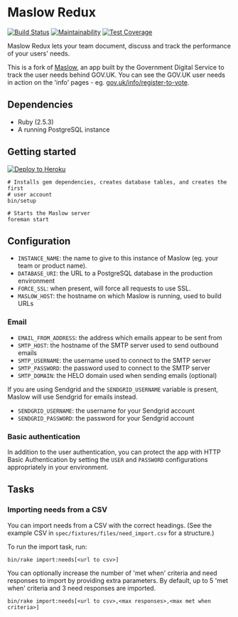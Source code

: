 # Maslow Redux

[![Build Status](https://circleci.com/gh/JordanHatch/maslow-redux.svg?style=svg)](https://circleci.com/gh/JordanHatch/maslow-redux) [![Maintainability](https://api.codeclimate.com/v1/badges/a001835d1a0055c11bf9/maintainability)](https://codeclimate.com/github/JordanHatch/maslow-redux/maintainability) [![Test Coverage](https://api.codeclimate.com/v1/badges/a001835d1a0055c11bf9/test_coverage)](https://codeclimate.com/github/JordanHatch/maslow-redux/test_coverage)

Maslow Redux lets your team document, discuss and track the performance of your
users' needs.

This is a fork of [Maslow](https://github.com/alphagov/maslow), an app built by
the Government Digital Service to track the user needs behind GOV.UK. You can
see the GOV.UK user needs in action on the 'info' pages - eg.
[gov.uk/info/register-to-vote](https://www.gov.uk/info/register-to-vote).

## Dependencies

- Ruby (2.5.3)
- A running PostgreSQL instance

## Getting started

[![Deploy to Heroku](https://www.herokucdn.com/deploy/button.png)](https://heroku.com/deploy)

    # Installs gem dependencies, creates database tables, and creates the first
    # user account
    bin/setup

    # Starts the Maslow server
    foreman start

## Configuration

- `INSTANCE_NAME`: the name to give to this instance of Maslow (eg. your team or
  product name).
- `DATABASE_URI`: the URL to a PostgreSQL database in the production environment
- `FORCE_SSL`: when present, will force all requests to use SSL.
- `MASLOW_HOST`: the hostname on which Maslow is running, used to build URLs

### Email

- `EMAIL_FROM_ADDRESS`: the address which emails appear to be sent from
- `SMTP_HOST`: the hostname of the SMTP server used to send outbound emails
- `SMTP_USERNAME`: the username used to connect to the SMTP server
- `SMTP_PASSWORD`: the password used to connect to the SMTP server
- `SMTP_DOMAIN`: the HELO domain used when sending emails (optional)

If you are using Sendgrid and the `SENDGRID_USERNAME` variable is present,
Maslow will use Sendgrid for emails instead.

- `SENDGRID_USERNAME`: the username for your Sendgrid account
- `SENDGRID_PASSWORD`: the password for your Sendgrid account

### Basic authentication

In addition to the user authentication, you can protect the app with HTTP Basic
Authentication by setting the `USER` and `PASSWORD` configurations appropriately
in your environment.

## Tasks

### Importing needs from a CSV

You can import needs from a CSV with the correct headings. (See the example CSV
  in `spec/fixtures/files/need_import.csv` for a structure.)

To run the import task, run:

```
bin/rake import:needs[<url to csv>]
```

You can optionally increase the number of 'met when' criteria and need responses
to import by providing extra parameters. By default, up to 5 'met when' criteria
and 3 need responses are imported.

```
bin/rake import:needs[<url to csv>,<max responses>,<max met when criteria>]
```
